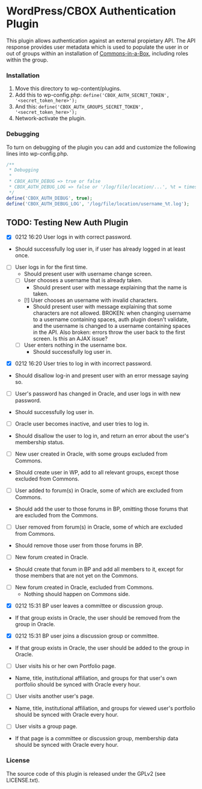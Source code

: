 # WordPress/CBOX Authentication Plugin

This plugin allows authentication against an external propietary API. The API
response provides user metadata which is used to populate the user in or out
of groups within an installation of [Commons-in-a-Box][1], including roles
within the group.

### Installation

1. Move this directory to wp-content/plugins.
2. Add this to wp-config.php: `define('CBOX_AUTH_SECRET_TOKEN', '<secret_token_here>');`
3. And this: `define('CBOX_AUTH_GROUPS_SECRET_TOKEN', '<secret_token_here>');`
4. Network-activate the plugin.

### Debugging

To turn on debugging of the plugin you can add and customize the following lines into wp-config.php.

```php
/**
 * Debugging
 *
 * CBOX_AUTH_DEBUG => true or false
 * CBOX_AUTH_DEBUG_LOG => false or '/log/file/location/...', %t = timestamp, %r = random number, %h = hash of message
 */
define('CBOX_AUTH_DEBUG', true);
define('CBOX_AUTH_DEBUG_LOG', '/log/file/location/username_%t.log');
```

## TODO: Testing New Auth Plugin
 * [x] 0212 16:20 User logs in with correct password. 
  - Should successfully log user in, if user has already logged in at least once. 
  - [ ] User logs in for the first time. 
    - Should present user with username change screen. 
    - [ ] User chooses a username that is already taken. 
      - Should present user with message explaining that the name is taken. 
    - [!] User chooses an username with invalid characters. 
      - Should present user with message explaining that some characters are not allowed. 
      BROKEN: when changing username to a username containing spaces, auth plugin doesn't validate, and the username is changed to a username containing spaces in the API. 
      Also broken: errors throw the user back to the first screen.
      Is this an AJAX issue? 
    - [ ] User enters nothing in the username box. 
      - Should successfully log user in. 
 * [x] 0212 16:20 User tries to log in with incorrect password. 
  - Should disallow log-in and present user with an error message saying so. 
 * [ ] User's password has changed in Oracle, and user logs in with new password. 
  - Should successfully log user in. 
 * [ ] Oracle user becomes inactive, and user tries to log in. 
  - Should disallow the user to log in, and return an error about the user's membership status. 
 * [ ] New user created in Oracle, with some groups excluded from Commons. 
  - Should create user in WP, add to all relevant groups, except those excluded from Commons. 
 * [ ] User added to forum(s) in Oracle, some of which are excluded from Commons. 
  - Should add the user to those forums in BP, omitting those forums that are excluded from the Commons. 
 * [ ] User removed from forum(s) in Oracle, some of which are excluded from Commons. 
  - Should remove those user from those forums in BP. 
 * [ ] New forum created in Oracle. 
  - Should create that forum in BP and add all members to it, except for those members that are not yet on the Commons. 
  - [ ] New forum created in Oracle, excluded from Commons. 
    - Nothing should happen on Commons side. 
 * [x] 0212 15:31 BP user leaves a committee or discussion group. 
  - If that group exists in Oracle, the user should be removed from the group in Oracle. 
 * [x] 0212 15:31 BP user joins a discussion group or committee. 
  - If that group exists in Oracle, the user should be added to the group in Oracle. 
 * [ ] User visits his or her own Portfolio page. 
  - Name, title, institutional affiliation, and groups for that user's own portfolio should be synced with Oracle every hour. 
 * [ ] User visits another user's page. 
  - Name, title, institutional affiliation, and groups for viewed user's portfolio should be synced with Oracle every hour. 
 * [ ] User visits a group page.
  - If that page is a committee or discussion group, membership data should be synced with Oracle every hour.  

### License

The source code of this plugin is released under the GPLv2 (see LICENSE.txt).

[1]: http://commonsinabox.org
